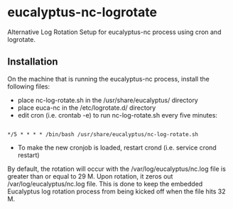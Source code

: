 eucalyptus-nc-logrotate
=======================

Alternative Log Rotation Setup for eucalyptus-nc process using cron and logrotate.

## Installation

On the machine that is running the eucalyptus-nc process, install the following files:

* place nc-log-rotate.sh in the /usr/share/eucalyptus/ directory
* place euca-nc in the /etc/logrotate.d/ directory
* edit cron (i.e. crontab -e) to run nc-log-rotate.sh every five minutes:

<code>
*/5 * * * * /bin/bash /usr/share/eucalyptus/nc-log-rotate.sh
</code>

* To make the new cronjob is loaded, restart crond (i.e. service crond restart)

By default, the rotation will occur with the /var/log/eucalyptus/nc.log file is greater than or equal to 29 M. Upon rotation, it zeros out /var/log/eucalyptus/nc.log file. This is done to keep the embedded Eucalyptus log rotation process from being kicked off when the file hits 32 M.  
